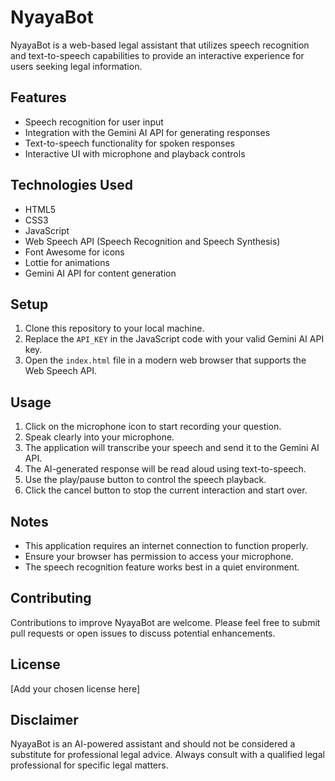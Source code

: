 # NyayaBot

NyayaBot is a web-based legal assistant that utilizes speech recognition and text-to-speech capabilities to provide an interactive experience for users seeking legal information.

## Features

- Speech recognition for user input
- Integration with the Gemini AI API for generating responses
- Text-to-speech functionality for spoken responses
- Interactive UI with microphone and playback controls

## Technologies Used

- HTML5
- CSS3
- JavaScript
- Web Speech API (Speech Recognition and Speech Synthesis)
- Font Awesome for icons
- Lottie for animations
- Gemini AI API for content generation

## Setup

1. Clone this repository to your local machine.
2. Replace the `API_KEY` in the JavaScript code with your valid Gemini AI API key.
3. Open the `index.html` file in a modern web browser that supports the Web Speech API.

## Usage

1. Click on the microphone icon to start recording your question.
2. Speak clearly into your microphone.
3. The application will transcribe your speech and send it to the Gemini AI API.
4. The AI-generated response will be read aloud using text-to-speech.
5. Use the play/pause button to control the speech playback.
6. Click the cancel button to stop the current interaction and start over.

## Notes

- This application requires an internet connection to function properly.
- Ensure your browser has permission to access your microphone.
- The speech recognition feature works best in a quiet environment.

## Contributing

Contributions to improve NyayaBot are welcome. Please feel free to submit pull requests or open issues to discuss potential enhancements.

## License

[Add your chosen license here]

## Disclaimer

NyayaBot is an AI-powered assistant and should not be considered a substitute for professional legal advice. Always consult with a qualified legal professional for specific legal matters.